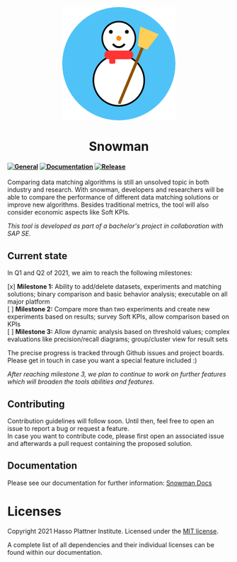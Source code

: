<p align="center">
  <img src="docs/assets/V2-256.png" />
</p>
<h1 align="center">Snowman</h1>

#### [![General](https://github.com/HPI-Information-Systems/snowman/actions/workflows/general.yml/badge.svg)](https://github.com/HPI-Information-Systems/snowman/actions/workflows/general.yml) [![Documentation](https://github.com/HPI-Information-Systems/snowman/actions/workflows/docs.yml/badge.svg)](https://github.com/HPI-Information-Systems/snowman/actions/workflows/docs.yml) [![Release](https://github.com/HPI-Information-Systems/snowman/actions/workflows/release.yml/badge.svg)](https://github.com/HPI-Information-Systems/snowman/actions/workflows/release.yml)

Comparing data matching algorithms is still an unsolved topic in both industry and research.
With snowman, developers and researchers will be able to compare the performance of different data matching solutions or improve new algorithms.
Besides traditional metrics, the tool will also consider economic aspects like Soft KPIs.

_This tool is developed as part of a bachelor's project in collaboration with SAP SE._

## Current state

In Q1 and Q2 of 2021, we aim to reach the following milestones:

[x] **Milestone 1:** Ability to add/delete datasets, experiments and matching solutions; binary comparison and basic behavior analysis; executable on all major platform  
[ ] **Milestone 2:** Compare more than two experiments and create new experiments based on results; survey Soft KPIs, allow comparison based on KPIs  
[ ] **Milestone 3:** Allow dynamic analysis based on threshold values; complex evaluations like precision/recall diagrams; group/cluster view for result sets

The precise progress is tracked through Github issues and project boards. Please get in touch in case you want a special feature included :)

_After reaching milestone 3, we plan to continue to work on further features which will broaden the tools abilities and features._

## Contributing

Contribution guidelines will follow soon. Until then, feel free to open an issue to report a bug or request a feature.  
In case you want to contribute code, please first open an associated issue and afterwards a pull request containing the proposed solution.

## Documentation

Please see our documentation for further information: [Snowman Docs](https://hpi-information-systems.github.io/snowman/)

# Licenses

Copyright 2021 Hasso Plattner Institute. Licensed under the [MIT license](./LICENSE).

A complete list of all dependencies and their individual licenses can be found within our documentation.
